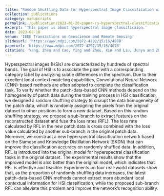 ```yaml
---
title: "Random Shuffling Data for Hyperspectral Image Classification with Siamese and Knowledge Distillation Network"
collection: publications
category: manuscripts
permalink: /publication/2023-01-20-paper-rs-hyperspectral-classification
excerpt: 'This paper is about hyperspectral image classificaion.'
date: 2023-08-18
venue: 'IEEE Transactions on Geoscience and Remote Sensing'
slidesurl: 'https://www.mdpi.com/2072-4292/15/16/4078'
paperurl: 'https://www.mdpi.com/2072-4292/15/16/4078'
citation: 'Yang, Zhen and Cao, Ying and Zhou, Xin and Liu, Junya and Zhang, Tao and Ji, Jinsheng, "Random Shuffling Data for Hyperspectral Image Classification with Siamese and Knowledge Distillation Network. Remote Sensing," in Remote Sensing. 2023; 15(16):4078. https://doi.org/10.3390/rs15164078.'
---
```

Hyperspectral images (HSIs) are characterized by hundreds of spectral bands. The goal of HSI is to associate the pixel with a corresponding category label by analyzing subtle differences in the spectrum. Due to their excellent local context modeling capabilities, Convolutional Neural Network (CNN)-based methods are often adopted to complete the classification task. To verify whether the patch-data-based CNN methods depend on the homogeneity of patch data during the training process in HSI classification, we designed a random shuffling strategy to disrupt the data homogeneity of the patch data, which is randomly assigning the pixels from the original dataset to other positions to form a new dataset. Based on this random shuffling strategy, we propose a sub-branch to extract features on the reconstructed dataset and fuse the loss rates (RFL). The loss rate calculated by RFL in the new patch data is cross combined with the loss value calculated by another sub-branch in the original patch data. Moreover, we construct a new hyperspectral classification network based on the Siamese and Knowledge Distillation Network (SKDN) that can improve the classification accuracy on randomly shuffled data. In addition, RFL is introduced into the original model for hyperspectral classification tasks in the original dataset. The experimental results show that the improved model is also better than the original model, which indicates that RFL is effective and feasible. Experiments on four real-world datasets show that, as the proportion of randomly shuffling data increases, the latest patch-data-based CNN methods cannot extract more abundant local contextual information for HSI classification, while the proposed sub-branch RFL can alleviate this problem and improve the network’s recognition ability.
